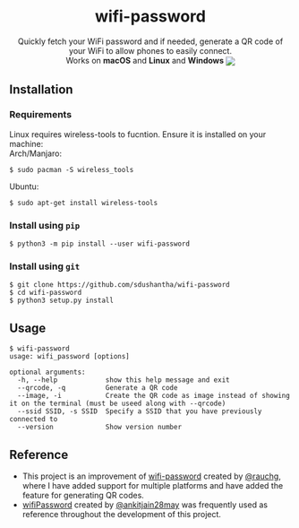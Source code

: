 <h1 align="center">
wifi-password
</h1>
<p align="center">
Quickly fetch your WiFi password and if needed, generate a QR code of your WiFi to allow phones to easily connect.
<br>
Works on <b>macOS</b> and <b>Linux</b> and <b>Windows</b>
<img src="images/demo.gif" align="center">
</p>

## Installation
### Requirements
Linux requires wireless-tools to fucntion. Ensure it is installed on your machine:  
Arch/Manjaro: 
```console
$ sudo pacman -S wireless_tools
```
Ubuntu: 
```console
$ sudo apt-get install wireless-tools
```

### Install using `pip`
```console
$ python3 -m pip install --user wifi-password
```

### Install using `git`
```
$ git clone https://github.com/sdushantha/wifi-password
$ cd wifi-password
$ python3 setup.py install
```

## Usage
```console
$ wifi-password
usage: wifi_password [options]

optional arguments:
  -h, --help            show this help message and exit
  --qrcode, -q          Generate a QR code
  --image, -i           Create the QR code as image instead of showing it on the terminal (must be useed along with --qrcode)
  --ssid SSID, -s SSID  Specify a SSID that you have previously connected to
  --version             Show version number
```

## Reference
- This project is an improvement of [wifi-password](https://github.com/rauchg/wifi-password) created by [@rauchg](https://github.com/rauchg), where I have added support for multiple platforms and have added the feature for generating QR codes.
- [wifiPassword](https://github.com/ankitjain28may/wifiPassword) created by [@ankitjain28may](https://github.com/ankitjain28may) was frequently used as reference throughout the development of this project.


